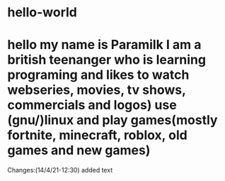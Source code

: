 # hello-world

# hello my name is Paramilk I am a british teenanger who is learning programing and likes to watch webseries, movies, tv shows, commercials and logos) use (gnu/)linux and play games(mostly fortnite, minecraft, roblox, old games and new games)

Changes:(14/4/21-12:30) added text
